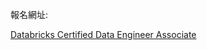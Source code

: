 報名網址:

[Databricks Certified Data Engineer Associate](https://www.databricks.com/learn/certification/data-engineer-associate)